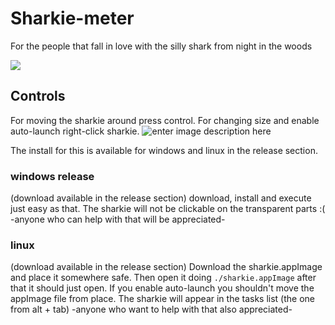 # Sharkie-meter

For the people that fall in love with the silly shark from night in the woods

![](https://i.pinimg.com/originals/b5/c5/35/b5c53570bfb11860ea9ed010b0f74b8f.jpg)

## Controls

For moving the sharkie around press control.
For changing size and enable auto-launch right-click sharkie.
![enter image description here](https://i.imgur.com/FTigXH3.png)

The install for this is available for windows and linux in the release section.

### windows release
(download available in the release section)
download, install and execute just easy as that. The sharkie will not be clickable on the transparent parts :( -anyone who can help with that will be appreciated- 

### linux
(download available in the release section)
Download the sharkie.appImage and place it somewhere safe. Then open it doing `./sharkie.appImage` after that it should just open. If you enable auto-launch you shouldn't move the appImage file from place. 
The sharkie will appear in the tasks list (the one from alt + tab) -anyone who want to help with that also appreciated-

